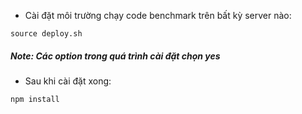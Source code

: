 - Cài đặt môi trường chạy code benchmark trên bất kỳ server nào:

```
source deploy.sh
```
##### Note: Các option trong quá trình cài đặt chọn yes

- Sau khi cài đặt xong:
```
npm install
```